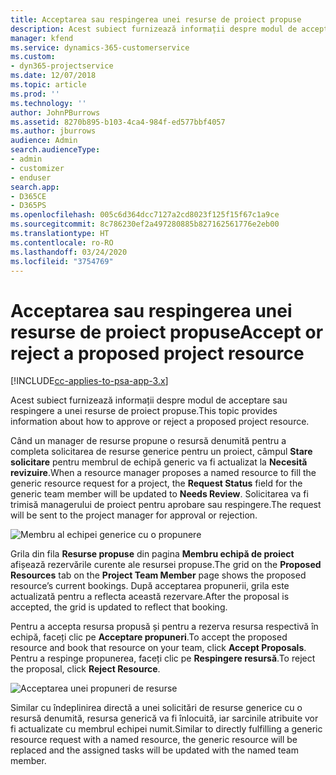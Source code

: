 ```yaml
---
title: Acceptarea sau respingerea unei resurse de proiect propuse
description: Acest subiect furnizează informații despre modul de acceptare sau respingere a unei resurse de proiect propuse.
manager: kfend
ms.service: dynamics-365-customerservice
ms.custom:
- dyn365-projectservice
ms.date: 12/07/2018
ms.topic: article
ms.prod: ''
ms.technology: ''
author: JohnPBurrows
ms.assetid: 8270b895-b103-4ca4-984f-ed577bbf4057
ms.author: jburrows
audience: Admin
search.audienceType:
- admin
- customizer
- enduser
search.app:
- D365CE
- D365PS
ms.openlocfilehash: 005c6d364dcc7127a2cd8023f125f15f67c1a9ce
ms.sourcegitcommit: 8c786230ef2a497280885b827162561776e2eb00
ms.translationtype: HT
ms.contentlocale: ro-RO
ms.lasthandoff: 03/24/2020
ms.locfileid: "3754769"
---
```

# <a name="accept-or-reject-a-proposed-project-resource"></a><span data-ttu-id="fc3d9-103">Acceptarea sau respingerea unei resurse de proiect propuse</span><span class="sxs-lookup"><span data-stu-id="fc3d9-103">Accept or reject a proposed project resource</span></span>

[!INCLUDE[cc-applies-to-psa-app-3.x](../includes/cc-applies-to-psa-app-3x.md)]

<span data-ttu-id="fc3d9-104">Acest subiect furnizează informații despre modul de acceptare sau respingere a unei resurse de proiect propuse.</span><span class="sxs-lookup"><span data-stu-id="fc3d9-104">This topic provides information about how to approve or reject a proposed project resource.</span></span>

<span data-ttu-id="fc3d9-105">Când un manager de resurse propune o resursă denumită pentru a completa solicitarea de resurse generice pentru un proiect, câmpul **Stare solicitare** pentru membrul de echipă generic va fi actualizat la **Necesită revizuire**.</span><span class="sxs-lookup"><span data-stu-id="fc3d9-105">When a resource manager proposes a named resource to fill the generic resource request for a project, the **Request Status** field for the generic team member will be updated to **Needs Review**.</span></span> <span data-ttu-id="fc3d9-106">Solicitarea va fi trimisă managerului de proiect pentru aprobare sau respingere.</span><span class="sxs-lookup"><span data-stu-id="fc3d9-106">The request will be sent to the project manager for approval or rejection.</span></span>

![Membru al echipei generice cu o propunere](media/RM-how-to-19.png)

<span data-ttu-id="fc3d9-108">Grila din fila **Resurse propuse** din pagina **Membru echipă de proiect** afișează rezervările curente ale resursei propuse.</span><span class="sxs-lookup"><span data-stu-id="fc3d9-108">The grid on the **Proposed Resources** tab on the **Project Team Member** page shows the proposed resource’s current bookings.</span></span> <span data-ttu-id="fc3d9-109">După acceptarea propunerii, grila este actualizată pentru a reflecta această rezervare.</span><span class="sxs-lookup"><span data-stu-id="fc3d9-109">After the proposal is accepted, the grid is updated to reflect that booking.</span></span> 

<span data-ttu-id="fc3d9-110">Pentru a accepta resursa propusă și pentru a rezerva resursa respectivă în echipă, faceți clic pe **Acceptare propuneri**.</span><span class="sxs-lookup"><span data-stu-id="fc3d9-110">To accept the proposed resource and book that resource on your team, click **Accept Proposals**.</span></span>  
<span data-ttu-id="fc3d9-111">Pentru a respinge propunerea, faceți clic pe **Respingere resursă**.</span><span class="sxs-lookup"><span data-stu-id="fc3d9-111">To reject the proposal, click **Reject Resource**.</span></span>

![Acceptarea unei propuneri de resurse](media/RM-how-to-20.png) 

<span data-ttu-id="fc3d9-113">Similar cu îndeplinirea directă a unei solicitări de resurse generice cu o resursă denumită, resursa generică va fi înlocuită, iar sarcinile atribuite vor fi actualizate cu membrul echipei numit.</span><span class="sxs-lookup"><span data-stu-id="fc3d9-113">Similar to directly fulfilling a generic resource request with a named resource, the generic resource will be replaced and the assigned tasks will be updated with the named team member.</span></span>
